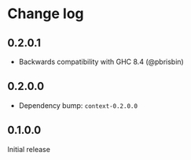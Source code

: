 # Change log

## 0.2.0.1

* Backwards compatibility with GHC 8.4 (@pbrisbin)

## 0.2.0.0

* Dependency bump: `context-0.2.0.0`

## 0.1.0.0

Initial release

